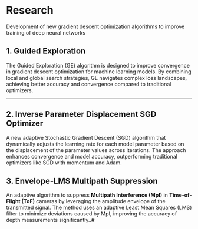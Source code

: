 # Research

Development of new gradient descent optimization algorithms to improve training of deep neural networks

## 1. Guided Exploration
The Guided Exploration (GE) algorithm is designed to improve convergence in gradient descent optimization for machine learning models. By combining local and global search strategies, GE navigates complex loss landscapes, achieving better accuracy and convergence compared to traditional optimizers.


----------------------------
## 2. Inverse Parameter Displacement SGD Optimizer

A new adaptive Stochastic Gradient Descent (SGD) algorithm that dynamically adjusts the learning rate for each model parameter based on the displacement of the parameter values across iterations. The approach enhances convergence and model accuracy, outperforming traditional optimizers like SGD with momentum and Adam.

## 3. Envelope-LMS Multipath Suppression
An adaptive algorithm to suppress **Multipath Interference (MpI)** in **Time-of-Flight (ToF)** cameras by leveraging the amplitude envelope of the transmitted signal. The method uses an adaptive Least Mean Squares (LMS) filter to minimize deviations caused by MpI, improving the accuracy of depth measurements significantly..#